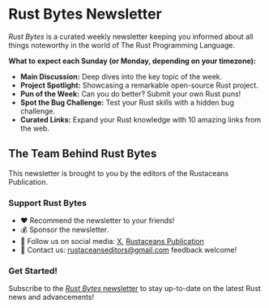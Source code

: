 # Rust Bytes Newsletter

*Rust Bytes* is a curated weekly newsletter keeping you informed about all things noteworthy in the world of The Rust Programming Language.

**What to expect each Sunday (or Monday, depending on your timezone):**

- **Main Discussion:** Deep dives into the key topic of the week.
- **Project Spotlight:** Showcasing a remarkable open-source Rust project.
- **Pun of the Week:** Can you do better? Submit your own Rust puns!
- **Spot the Bug Challenge:** Test your Rust skills with a hidden bug challenge.
- **Curated Links:** Expand your Rust knowledge with 10 amazing links from the web.

## The Team Behind Rust Bytes

This newsletter is brought to you by the editors of the Rustaceans Publication.

### Support Rust Bytes

- ❤️ Recommend the newsletter to your friends!
- 💰 Sponsor the newsletter.
- 🤳 Follow us on social media: [X](), [Rustaceans Publication](https://medium.com/rustaceans)
- 📧 Contact us: rustaceanseditors@gmail.com feedback welcome!

### Get Started!

Subscribe to the [*Rust Bytes* newsletter](https://weeklyrust.substack.com/) to stay up-to-date on the latest Rust news and advancements!

